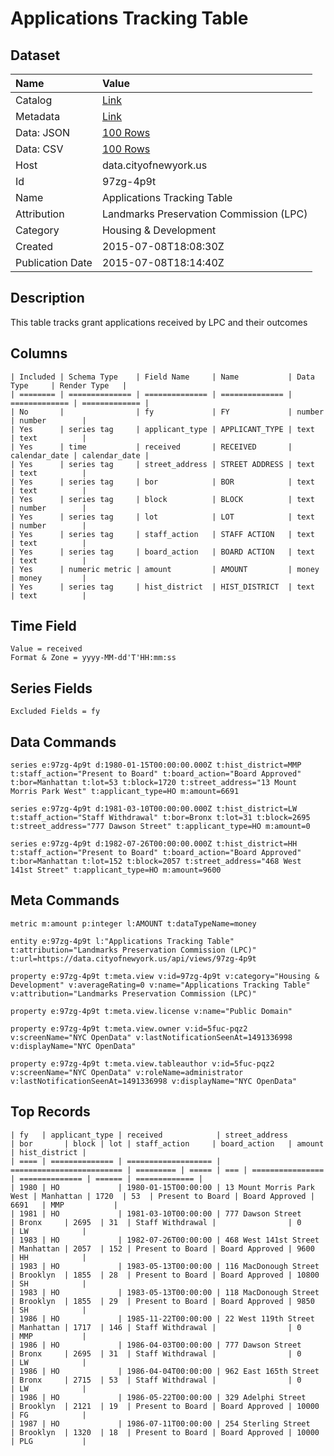 # Applications Tracking Table

## Dataset

| Name | Value |
| :--- | :---- |
| Catalog | [Link](https://catalog.data.gov/dataset/applications-tracking-table) |
| Metadata | [Link](https://data.cityofnewyork.us/api/views/97zg-4p9t) |
| Data: JSON | [100 Rows](https://data.cityofnewyork.us/api/views/97zg-4p9t/rows.json?max_rows=100) |
| Data: CSV | [100 Rows](https://data.cityofnewyork.us/api/views/97zg-4p9t/rows.csv?max_rows=100) |
| Host | data.cityofnewyork.us |
| Id | 97zg-4p9t |
| Name | Applications Tracking Table |
| Attribution | Landmarks Preservation Commission (LPC) |
| Category | Housing & Development |
| Created | 2015-07-08T18:08:30Z |
| Publication Date | 2015-07-08T18:14:40Z |

## Description

This table tracks grant applications received by LPC and their outcomes

## Columns

```ls
| Included | Schema Type    | Field Name     | Name           | Data Type     | Render Type   |
| ======== | ============== | ============== | ============== | ============= | ============= |
| No       |                | fy             | FY             | number        | number        |
| Yes      | series tag     | applicant_type | APPLICANT_TYPE | text          | text          |
| Yes      | time           | received       | RECEIVED       | calendar_date | calendar_date |
| Yes      | series tag     | street_address | STREET ADDRESS | text          | text          |
| Yes      | series tag     | bor            | BOR            | text          | text          |
| Yes      | series tag     | block          | BLOCK          | text          | number        |
| Yes      | series tag     | lot            | LOT            | text          | number        |
| Yes      | series tag     | staff_action   | STAFF ACTION   | text          | text          |
| Yes      | series tag     | board_action   | BOARD ACTION   | text          | text          |
| Yes      | numeric metric | amount         | AMOUNT         | money         | money         |
| Yes      | series tag     | hist_district  | HIST_DISTRICT  | text          | text          |
```

## Time Field

```ls
Value = received
Format & Zone = yyyy-MM-dd'T'HH:mm:ss
```

## Series Fields

```ls
Excluded Fields = fy
```

## Data Commands

```ls
series e:97zg-4p9t d:1980-01-15T00:00:00.000Z t:hist_district=MMP t:staff_action="Present to Board" t:board_action="Board Approved" t:bor=Manhattan t:lot=53 t:block=1720 t:street_address="13 Mount Morris Park West" t:applicant_type=HO m:amount=6691

series e:97zg-4p9t d:1981-03-10T00:00:00.000Z t:hist_district=LW t:staff_action="Staff Withdrawal" t:bor=Bronx t:lot=31 t:block=2695 t:street_address="777 Dawson Street" t:applicant_type=HO m:amount=0

series e:97zg-4p9t d:1982-07-26T00:00:00.000Z t:hist_district=HH t:staff_action="Present to Board" t:board_action="Board Approved" t:bor=Manhattan t:lot=152 t:block=2057 t:street_address="468 West 141st Street" t:applicant_type=HO m:amount=9600
```

## Meta Commands

```ls
metric m:amount p:integer l:AMOUNT t:dataTypeName=money

entity e:97zg-4p9t l:"Applications Tracking Table" t:attribution="Landmarks Preservation Commission (LPC)" t:url=https://data.cityofnewyork.us/api/views/97zg-4p9t

property e:97zg-4p9t t:meta.view v:id=97zg-4p9t v:category="Housing & Development" v:averageRating=0 v:name="Applications Tracking Table" v:attribution="Landmarks Preservation Commission (LPC)"

property e:97zg-4p9t t:meta.view.license v:name="Public Domain"

property e:97zg-4p9t t:meta.view.owner v:id=5fuc-pqz2 v:screenName="NYC OpenData" v:lastNotificationSeenAt=1491336998 v:displayName="NYC OpenData"

property e:97zg-4p9t t:meta.view.tableauthor v:id=5fuc-pqz2 v:screenName="NYC OpenData" v:roleName=administrator v:lastNotificationSeenAt=1491336998 v:displayName="NYC OpenData"
```

## Top Records

```ls
| fy   | applicant_type | received            | street_address            | bor       | block | lot | staff_action     | board_action   | amount | hist_district | 
| ==== | ============== | =================== | ========================= | ========= | ===== | === | ================ | ============== | ====== | ============= | 
| 1980 | HO             | 1980-01-15T00:00:00 | 13 Mount Morris Park West | Manhattan | 1720  | 53  | Present to Board | Board Approved | 6691   | MMP           | 
| 1981 | HO             | 1981-03-10T00:00:00 | 777 Dawson Street         | Bronx     | 2695  | 31  | Staff Withdrawal |                | 0      | LW            | 
| 1983 | HO             | 1982-07-26T00:00:00 | 468 West 141st Street     | Manhattan | 2057  | 152 | Present to Board | Board Approved | 9600   | HH            | 
| 1983 | HO             | 1983-05-13T00:00:00 | 116 MacDonough Street     | Brooklyn  | 1855  | 28  | Present to Board | Board Approved | 10800  | SH            | 
| 1983 | HO             | 1983-05-13T00:00:00 | 118 MacDonough Street     | Brooklyn  | 1855  | 29  | Present to Board | Board Approved | 9850   | SH            | 
| 1986 | HO             | 1985-11-22T00:00:00 | 22 West 119th Street      | Manhattan | 1717  | 146 | Staff Withdrawal |                | 0      | MMP           | 
| 1986 | HO             | 1986-04-03T00:00:00 | 777 Dawson Street         | Bronx     | 2695  | 31  | Staff Withdrawal |                | 0      | LW            | 
| 1986 | HO             | 1986-04-04T00:00:00 | 962 East 165th Street     | Bronx     | 2715  | 53  | Staff Withdrawal |                | 0      | LW            | 
| 1986 | HO             | 1986-05-22T00:00:00 | 329 Adelphi Street        | Brooklyn  | 2121  | 19  | Present to Board | Board Approved | 10000  | FG            | 
| 1987 | HO             | 1986-07-11T00:00:00 | 254 Sterling Street       | Brooklyn  | 1320  | 18  | Present to Board | Board Approved | 10000  | PLG           | 
```